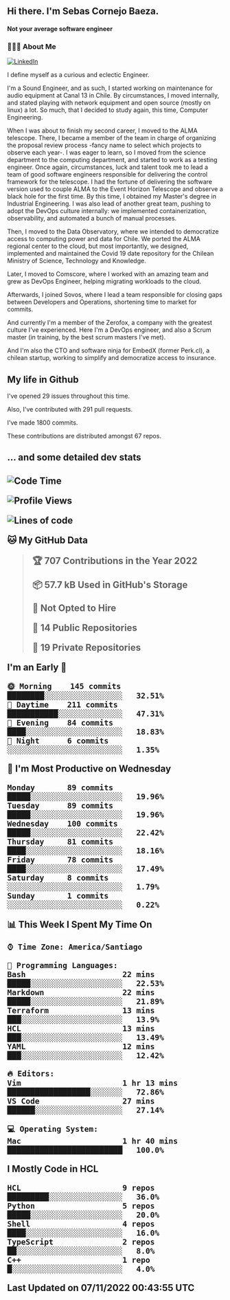 <h2> Hi there.  I'm Sebas Cornejo Baeza.</h2>
<h4> Not your average software engineer</h4>
<h3> 👨🏻‍💻 About Me </h3>
<a href="http://linkedin.com/in/sebastian-cornejo-baeza/"><img alt="LinkedIn" src="https://img.shields.io/badge/Sebas%20Cornejo%20-informational?style=appveyor&logo=linkedin"></a>


I define myself as a curious and eclectic Engineer.

I'm a Sound Engineer, and as such, I started working on maintenance for audio equipment at Canal 13 in Chile.
By circumstances, I moved internally, and stated playing with network equipment and open source (mostly on linux) 
a lot. So much, that I decided to study again, this time, Computer Engineering.

When I was about to finish my second career, I moved to the ALMA telescope. There, I became a member of the team
in charge of organizing the proposal review process -fancy name to select which projects to observe each year-. 
I was eager to learn, so I moved from the science department to the computing department, and started to work as 
a testing engineer. Once again, circumstances, luck and talent took me to lead a team of good software engineers 
responsible for delivering the control framework for the telescope. I had the fortune of delivering the software
version used to couple ALMA to the Event Horizon Telescope and observe a black hole for the first time.
By this time, I obtained my Master's degree in Industrial Engineering.
I was also lead of another great team, pushing to adopt the DevOps culture internally: we implemented containerization, observability, and automated a bunch of manual processes.

Then, I moved to the Data Observatory, where we intended to democratize access to computing power
and data for Chile. We ported the ALMA regional center to the cloud, but most importantly, we designed, implemented
and maintained the Covid 19 date repository for the Chilean Ministry of Science, Technology and Knowledge.

Later, I moved to Comscore, where I worked with an amazing team and grew as DevOps Engineer, helping migrating workloads to the cloud.

Afterwards, I joined Sovos, where I lead a team responsible for closing gaps between Developers and Operations, shortening time to market for commits.

And currently I'm a member of the Zerofox, a company with the greatest culture I've experienced. Here I'm a DevOps
engineer, and also a Scrum master (in training, by the best scrum masters I've met).
 
And I'm also the CTO and software ninja for EmbedX (former Perk.cl), a chilean startup, working to simplify and democratize access to insurance.

<h2> My life in Github </h2>

I've opened 29 issues throughout this time.

Also, I've contributed with 291 pull requests.

I've made 1800 commits.

These contributions are distributed amongst 67 repos.

<h2>... and some detailed dev stats<h2>

<!--START_SECTION:waka-->
![Code Time](http://img.shields.io/badge/Code%20Time-194%20hrs%2042%20mins-blue)

![Profile Views](http://img.shields.io/badge/Profile%20Views-0-blue)

![Lines of code](https://img.shields.io/badge/From%20Hello%20World%20I%27ve%20Written-542%20Thousand%20lines%20of%20code-blue)

**🐱 My GitHub Data** 

> 🏆 707 Contributions in the Year 2022
 > 
> 📦 57.7 kB Used in GitHub's Storage 
 > 
> 🚫 Not Opted to Hire
 > 
> 📜 14 Public Repositories 
 > 
> 🔑 19 Private Repositories  
 > 
**I'm an Early 🐤** 

```text
🌞 Morning    145 commits    ████████░░░░░░░░░░░░░░░░░   32.51% 
🌆 Daytime    211 commits    ███████████░░░░░░░░░░░░░░   47.31% 
🌃 Evening    84 commits     ████░░░░░░░░░░░░░░░░░░░░░   18.83% 
🌙 Night      6 commits      ░░░░░░░░░░░░░░░░░░░░░░░░░   1.35%

```
📅 **I'm Most Productive on Wednesday** 

```text
Monday       89 commits     █████░░░░░░░░░░░░░░░░░░░░   19.96% 
Tuesday      89 commits     █████░░░░░░░░░░░░░░░░░░░░   19.96% 
Wednesday    100 commits    █████░░░░░░░░░░░░░░░░░░░░   22.42% 
Thursday     81 commits     ████░░░░░░░░░░░░░░░░░░░░░   18.16% 
Friday       78 commits     ████░░░░░░░░░░░░░░░░░░░░░   17.49% 
Saturday     8 commits      ░░░░░░░░░░░░░░░░░░░░░░░░░   1.79% 
Sunday       1 commits      ░░░░░░░░░░░░░░░░░░░░░░░░░   0.22%

```


📊 **This Week I Spent My Time On** 

```text
⌚︎ Time Zone: America/Santiago

💬 Programming Languages: 
Bash                     22 mins             █████░░░░░░░░░░░░░░░░░░░░   22.53% 
Markdown                 22 mins             █████░░░░░░░░░░░░░░░░░░░░   21.89% 
Terraform                13 mins             ███░░░░░░░░░░░░░░░░░░░░░░   13.9% 
HCL                      13 mins             ███░░░░░░░░░░░░░░░░░░░░░░   13.49% 
YAML                     12 mins             ███░░░░░░░░░░░░░░░░░░░░░░   12.42%

🔥 Editors: 
Vim                      1 hr 13 mins        ██████████████████░░░░░░░   72.86% 
VS Code                  27 mins             ██████░░░░░░░░░░░░░░░░░░░   27.14%

💻 Operating System: 
Mac                      1 hr 40 mins        █████████████████████████   100.0%

```

**I Mostly Code in HCL** 

```text
HCL                      9 repos             █████████░░░░░░░░░░░░░░░░   36.0% 
Python                   5 repos             █████░░░░░░░░░░░░░░░░░░░░   20.0% 
Shell                    4 repos             ████░░░░░░░░░░░░░░░░░░░░░   16.0% 
TypeScript               2 repos             ██░░░░░░░░░░░░░░░░░░░░░░░   8.0% 
C++                      1 repo              █░░░░░░░░░░░░░░░░░░░░░░░░   4.0%

```



 Last Updated on 07/11/2022 00:43:55 UTC
<!--END_SECTION:waka-->
